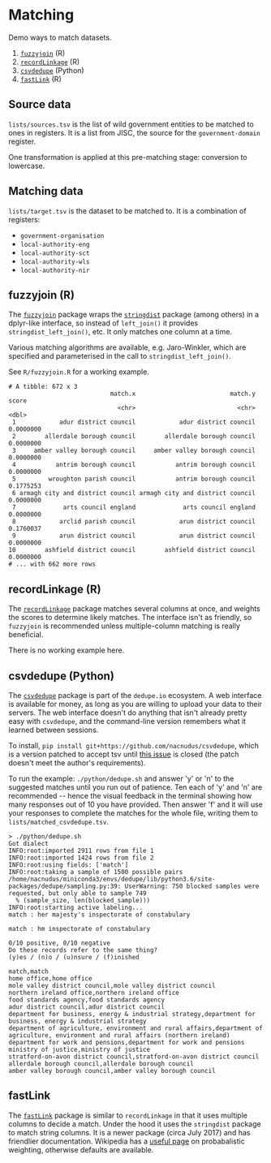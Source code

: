 # Matching

Demo ways to match datasets.

1. [`fuzzyjoin`](https://cran.r-project.org/web/packages/fuzzyjoin/index.html) (R)
2. [`recordLinkage`](https://cran.r-project.org/web/packages/RecordLinkage/index.html) (R)
3. [`csvdedupe`](https://github.com/dedupeio/csvdedupe) (Python)
4. [`fastLink`](https://cran.r-project.org/web/packages/fastLink/index.html) (R)

## Source data

`lists/sources.tsv` is the list of wild government entities to be matched to
ones in registers. It is a list from JISC, the source for the
`government-domain` register.

One transformation is applied at this pre-matching stage: conversion to
lowercase.

## Matching data

`lists/target.tsv` is the dataset to be matched to.  It is a combination of
registers:

* `government-organisation`
* `local-authority-eng`
* `local-authority-sct`
* `local-authority-wls`
* `local-authority-nir`

## fuzzyjoin (R)

The [`fuzzyjoin`](https://cran.r-project.org/web/packages/fuzzyjoin/index.html)
package wraps the [`stringdist`](https://github.com/markvanderloo/stringdist)
package (among others) in a dplyr-like interface, so instead of `left_join()` it
provides `stringdist_left_join()`, etc.  It only matches one column at a time.

Various matching algorithms are available, e.g. Jaro-Winkler, which are
specified and parameterised in the call to `stringdist_left_join()`.

See `R/fuzzyjoin.R` for a working example.

```
# A tibble: 672 x 3
                            match.x                          match.y     score
                              <chr>                            <chr>     <dbl>
 1            adur district council            adur district council 0.0000000
 2        allerdale borough council        allerdale borough council 0.0000000
 3     amber valley borough council     amber valley borough council 0.0000000
 4           antrim borough council           antrim borough council 0.0000000
 5         wroughton parish council           antrim borough council 0.1775253
 6 armagh city and district council armagh city and district council 0.0000000
 7             arts council england             arts council england 0.0000000
 8            arclid parish council            arun district council 0.1760037
 9            arun district council            arun district council 0.0000000
10        ashfield district council        ashfield district council 0.0000000
# ... with 662 more rows
```

## recordLinkage (R)

The
[`recordLinkage`](https://cran.r-project.org/web/packages/RecordLinkage/index.html)
package matches several columns at once, and weights the scores to determine
likely matches.  The interface isn't as friendly, so `fuzzyjoin` is recommended
unless multiple-column matching is really beneficial.

There is no working example here.

## csvdedupe (Python)

The [`csvdedupe`](https://github.com/dedupeio/csvdedupe) package is part of the
`dedupe.io` ecosystem.  A web interface is available for money, as long as you
are willing to upload your data to their servers.  The web interface doesn't do
anything that isn't already pretty easy with `csvdedupe`, and the command-line
version remembers what it learned between sessions.

To install, `pip install git+https://github.com/nacnudus/csvdedupe`, which is a
version patched to accept tsv until [this
issue](https://github.com/dedupeio/csvdedupe/issues/56) is closed (the patch
doesn't meet the author's requirements).

To run the example: `./python/dedupe.sh` and answer 'y' or 'n' to the suggested
matches until you run out of patience.  Ten each of 'y' and 'n' are recommended
-- hence the visual feedback in the terminal showing how many responses out of
10 you have provided.  Then answer 'f' and it will use your responses to
complete the matches for the whole file, writing them to
`lists/matched_csvdedupe.tsv`.

```
> ./python/dedupe.sh
Got dialect
INFO:root:imported 2911 rows from file 1
INFO:root:imported 1424 rows from file 2
INFO:root:using fields: ['match']
INFO:root:taking a sample of 1500 possible pairs
/home/nacnudus/miniconda3/envs/dedupe/lib/python3.6/site-packages/dedupe/sampling.py:39: UserWarning: 750 blocked samples were requested, but only able to sample 749
  % (sample_size, len(blocked_sample)))
INFO:root:starting active labeling...
match : her majesty's inspectorate of constabulary

match : hm inspectorate of constabulary

0/10 positive, 0/10 negative
Do these records refer to the same thing?
(y)es / (n)o / (u)nsure / (f)inished
```

```
match,match
home office,home office
mole valley district council,mole valley district council
northern ireland office,northern ireland office
food standards agency,food standards agency
adur district council,adur district council
department for business, energy & industrial strategy,department for business, energy & industrial strategy
department of agriculture, environment and rural affairs,department of agriculture, environment and rural affairs (northern ireland)
department for work and pensions,department for work and pensions
ministry of justice,ministry of justice
stratford-on-avon district council,stratford-on-avon district council
allerdale borough council,allerdale borough council
amber valley borough council,amber valley borough council
```

## fastLink

The [`fastLink`](https://cran.r-project.org/web/packages/fastLink/index.html)
package is similar to `recordLinkage` in that it uses multiple columns to decide
a match.  Under the hood it uses the `stringdist` package to match string
columns.  It is a newer package (circa July 2017) and has friendlier
documentation.  Wikipedia has a [useful
page](https://en.wikipedia.org/wiki/Record_linkage#Probabilistic_record_linkage)
on probabalistic weighting, otherwise defaults are available.

